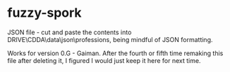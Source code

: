 # fuzzy-spork
JSON file - cut and paste the contents into DRIVE\CDDA\data\json\professions, being mindful of JSON formatting.

Works for version 0.G - Gaiman. After the fourth or fifth time remaking this file after deleting it, I figured I would just keep it here for next time.
